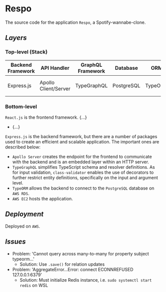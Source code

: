# Respo

The source code for the application `Respo`, a Spotify-wannabe-clone.

## _Layers_

### Top-level (Stack)

| Backend Framework | API Handler          | GraphQL Framework | Database   | ORM     | Cloud Services  |
| ----------------- | -------------------- | ----------------- | ---------- | ------- | --------------- |
| Express.js        | Apollo Client/Server | TypeGraphQL       | PostgreSQL | TypeORM | AWS EC2 and RDS |

### Bottom-level

`React.js` is the frontend framework. {...}

- {...}

`Express.js` is the backend framework, but there are a number of packages used to create an efficient and scalable application. The important ones are described below:

- `Apollo Server` creates the endpoint for the frontend to communicate with the backend and is an embedded layer within an HTTP server.
- `TypeGraphQL` simplifies TypeScript schema and resolver definitions. As for input validation, `class-validator` enables the use of decorators to further restrict entity definitions, specifically on the input and argument level.
- `TypeORM` allows the backend to connect to the `PostgreSQL` database on `AWS RDS`.
- `AWS EC2` hosts the application.

## _Deployment_

Deployed on `AWS`.

## _Issues_

- Problem: 'Cannot query across many-to-many for property subject typeorm...'
  - Solution: Use `.save()` for relation updates
- Problem: 'AggregateError...Error: connect ECONNREFUSED 127.0.0.1:6379'
  - Solution: Must initialize Redis instance, i.e. `sudo systemctl start redis` on WSL
